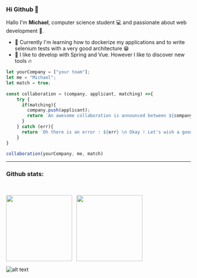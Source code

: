 ### Hi Github 👋

Hallo I'm **Michael**, computer science student 💻 and passionate about web development 💪.


- 🔭 Currently I'm learning how to dockerize my applications and to write selenium tests with a very good architecture 😁
- 🤔 I like to develop with Spring and Vue. However I like to discover new tools 🔥

```javascript
let yourCompany = ["your team"];
let me = "Michael";
let match = true;
 
const collaboration = (company, applicant, matching) =>{  
    try {
      if(matching){
        company.push(applicant);
        return `An awesome collaboration is announced between ${company[0]} and ${company[1]} 🤩`;
      }
    } catch (err){
      return `Oh there is an error : ${err} \n Okay ! Let's wish a good continuation 🙂`;
    }  
}

collaboration(yourCompany, me, match)
```
---

### Github stats:

<br/>

<p style="display:flex;">
<img height="180em" style="margin-right: 12px;" src="https://github-readme-stats.vercel.app/api?username=michael-mb&show_icons=true&theme=highcontrast"/>
<img height="180em" src="https://github-readme-stats.vercel.app/api/top-langs/?username=michael-mb&layout=compact&text_color=daf7dc&bg_color=151515&hide=css,html,tex,php"/> 
</p>

![alt text](https://komarev.com/ghpvc/?username=michael-mb&label=Profile%20views&color=0e75b6&style=flat "Viewers")
